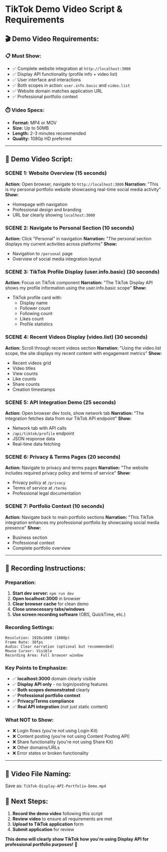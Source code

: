 # TikTok Demo Video Script & Requirements

## 🎬 **Demo Video Requirements:**

### **📋 Must Show:**
- ✅ Complete website integration at `http://localhost:3000`
- ✅ Display API functionality (profile info + video list)
- ✅ User interface and interactions
- ✅ Both scopes in action: `user.info.basic` and `video.list`
- ✅ Website domain matches application URL
- ✅ Professional portfolio context

### **⏱️ Video Specs:**
- **Format:** MP4 or MOV
- **Size:** Up to 50MB
- **Length:** 2-3 minutes recommended
- **Quality:** 1080p HD preferred

---

## 🎯 **Demo Video Script:**

### **SCENE 1: Website Overview (15 seconds)**
**Action:** Open browser, navigate to `http://localhost:3000`
**Narration:** "This is my personal portfolio website showcasing real-time social media activity"
**Show:**
- Homepage with navigation
- Professional design and branding
- URL bar clearly showing `localhost:3000`

### **SCENE 2: Navigate to Personal Section (10 seconds)**
**Action:** Click "Personal" in navigation
**Narration:** "The personal section displays my current activities across platforms"
**Show:**
- Navigation to `/personal` page
- Overview of social media integration layout

### **SCENE 3: TikTok Profile Display (user.info.basic) (30 seconds)**
**Action:** Focus on TikTok component
**Narration:** "The TikTok Display API shows my profile information using the user.info.basic scope"
**Show:**
- TikTok profile card with:
  - Display name
  - Follower count
  - Following count
  - Likes count
  - Profile statistics

### **SCENE 4: Recent Videos Display (video.list) (30 seconds)**
**Action:** Scroll through recent videos section
**Narration:** "Using the video.list scope, the site displays my recent content with engagement metrics"
**Show:**
- Recent videos grid
- Video titles
- View counts
- Like counts
- Share counts
- Creation timestamps

### **SCENE 5: API Integration Demo (25 seconds)**
**Action:** Open browser dev tools, show network tab
**Narration:** "The integration fetches data from our TikTok API endpoint"
**Show:**
- Network tab with API calls
- `/api/tiktok/profile` endpoint
- JSON response data
- Real-time data fetching

### **SCENE 6: Privacy & Terms Pages (20 seconds)**
**Action:** Navigate to privacy and terms pages
**Narration:** "The website includes required privacy policy and terms of service"
**Show:**
- Privacy policy at `/privacy`
- Terms of service at `/terms`
- Professional legal documentation

### **SCENE 7: Portfolio Context (10 seconds)**
**Action:** Navigate back to main portfolio sections
**Narration:** "This TikTok integration enhances my professional portfolio by showcasing social media presence"
**Show:**
- Business section
- Professional context
- Complete portfolio overview

---

## 🎥 **Recording Instructions:**

### **Preparation:**
1. **Start dev server:** `npm run dev`
2. **Open localhost:3000** in browser
3. **Clear browser cache** for clean demo
4. **Close unnecessary tabs/windows**
5. **Use screen recording software** (OBS, QuickTime, etc.)

### **Recording Settings:**
```
Resolution: 1920x1080 (1080p)
Frame Rate: 30fps
Audio: Clear narration (optional but recommended)
Mouse Cursor: Visible
Recording Area: Full browser window
```

### **Key Points to Emphasize:**
- ✅ **localhost:3000** domain clearly visible
- ✅ **Display API only** - no login/posting features
- ✅ **Both scopes demonstrated** clearly
- ✅ **Professional portfolio context**
- ✅ **Privacy/Terms compliance**
- ✅ **Real API integration** (not just static content)

### **What NOT to Show:**
- ❌ Login flows (you're not using Login Kit)
- ❌ Content posting (you're not using Content Posting API)
- ❌ Share functionality (you're not using Share Kit)
- ❌ Other domains/URLs
- ❌ Error states or broken functionality

---

## 📝 **Video File Naming:**
Save as: `TikTok-Display-API-Portfolio-Demo.mp4`

## 🚀 **Next Steps:**
1. **Record the demo video** following this script
2. **Review video** to ensure all requirements are met
3. **Upload to TikTok application** form
4. **Submit application** for review

**This demo will clearly show TikTok how you're using Display API for professional portfolio purposes!** 🎯